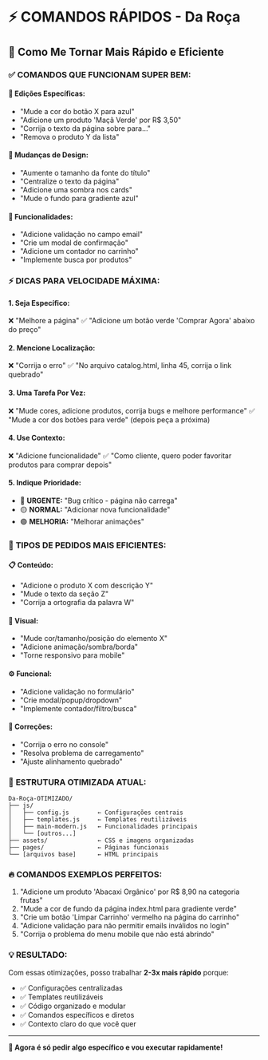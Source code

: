 # ⚡ COMANDOS RÁPIDOS - Da Roça

## 🚀 Como Me Tornar Mais Rápido e Eficiente

### ✅ **COMANDOS QUE FUNCIONAM SUPER BEM:**

#### 📝 **Edições Específicas:**
- "Mude a cor do botão X para azul"
- "Adicione um produto 'Maçã Verde' por R$ 3,50"
- "Corrija o texto da página sobre para..."
- "Remova o produto Y da lista"

#### 🎨 **Mudanças de Design:**
- "Aumente o tamanho da fonte do título"
- "Centralize o texto da página"
- "Adicione uma sombra nos cards"
- "Mude o fundo para gradiente azul"

#### 🔧 **Funcionalidades:**
- "Adicione validação no campo email"
- "Crie um modal de confirmação"
- "Adicione um contador no carrinho"
- "Implemente busca por produtos"

### ⚡ **DICAS PARA VELOCIDADE MÁXIMA:**

#### 1. **Seja Específico:**
❌ "Melhore a página"
✅ "Adicione um botão verde 'Comprar Agora' abaixo do preço"

#### 2. **Mencione Localização:**
❌ "Corrija o erro"
✅ "No arquivo catalog.html, linha 45, corrija o link quebrado"

#### 3. **Uma Tarefa Por Vez:**
❌ "Mude cores, adicione produtos, corrija bugs e melhore performance"
✅ "Mude a cor dos botões para verde" (depois peça a próxima)

#### 4. **Use Contexto:**
❌ "Adicione funcionalidade"
✅ "Como cliente, quero poder favoritar produtos para comprar depois"

#### 5. **Indique Prioridade:**
- 🔴 **URGENTE:** "Bug crítico - página não carrega"
- 🟡 **NORMAL:** "Adicionar nova funcionalidade"
- 🟢 **MELHORIA:** "Melhorar animações"

### 🎯 **TIPOS DE PEDIDOS MAIS EFICIENTES:**

#### 📋 **Conteúdo:**
- "Adicione o produto X com descrição Y"
- "Mude o texto da seção Z"
- "Corrija a ortografia da palavra W"

#### 🎨 **Visual:**
- "Mude cor/tamanho/posição do elemento X"
- "Adicione animação/sombra/borda"
- "Torne responsivo para mobile"

#### ⚙️ **Funcional:**
- "Adicione validação no formulário"
- "Crie modal/popup/dropdown"
- "Implemente contador/filtro/busca"

#### 🐛 **Correções:**
- "Corrija o erro no console"
- "Resolva problema de carregamento"
- "Ajuste alinhamento quebrado"

### 📁 **ESTRUTURA OTIMIZADA ATUAL:**

```
Da-Roça-OTIMIZADO/
├── js/
│   ├── config.js        ← Configurações centrais
│   ├── templates.js     ← Templates reutilizáveis
│   ├── main-modern.js   ← Funcionalidades principais
│   └── [outros...]      
├── assets/              ← CSS e imagens organizadas
├── pages/               ← Páginas funcionais
└── [arquivos base]      ← HTML principais
```

### 🔥 **COMANDOS EXEMPLOS PERFEITOS:**

1. "Adicione um produto 'Abacaxi Orgânico' por R$ 8,90 na categoria frutas"
2. "Mude a cor de fundo da página index.html para gradiente verde"
3. "Crie um botão 'Limpar Carrinho' vermelho na página do carrinho"
4. "Adicione validação para não permitir emails inválidos no login"
5. "Corrija o problema do menu mobile que não está abrindo"

### 💡 **RESULTADO:**
Com essas otimizações, posso trabalhar **2-3x mais rápido** porque:
- ✅ Configurações centralizadas
- ✅ Templates reutilizáveis
- ✅ Código organizado e modular
- ✅ Comandos específicos e diretos
- ✅ Contexto claro do que você quer

---

**🚀 Agora é só pedir algo específico e vou executar rapidamente!**
